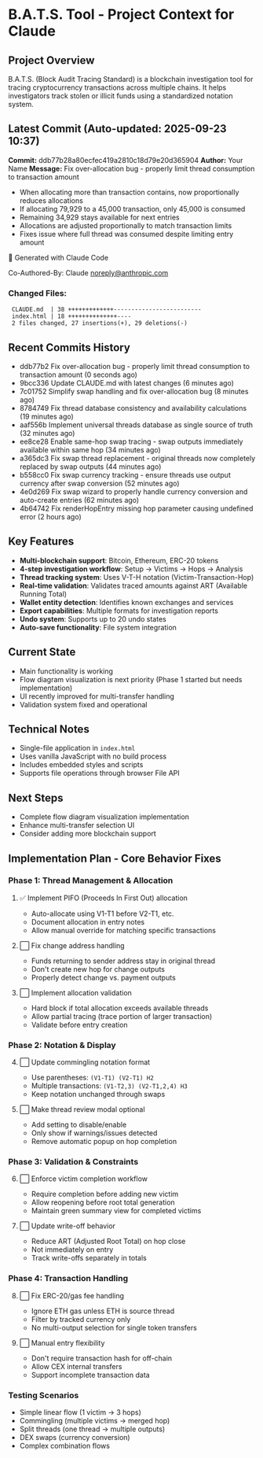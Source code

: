 # B.A.T.S. Tool - Project Context for Claude

## Project Overview
B.A.T.S. (Block Audit Tracing Standard) is a blockchain investigation tool for tracing cryptocurrency transactions across multiple chains. It helps investigators track stolen or illicit funds using a standardized notation system.

## Latest Commit (Auto-updated: 2025-09-23 10:37)

**Commit:** ddb77b28a80ecfec419a2810c18d79e20d365904
**Author:** Your Name
**Message:** Fix over-allocation bug - properly limit thread consumption to transaction amount

- When allocating more than transaction contains, now proportionally reduces allocations
- If allocating 79,929 to a 45,000 transaction, only 45,000 is consumed
- Remaining 34,929 stays available for next entries
- Allocations are adjusted proportionally to match transaction limits
- Fixes issue where full thread was consumed despite limiting entry amount

🤖 Generated with Claude Code

Co-Authored-By: Claude <noreply@anthropic.com>

### Changed Files:
```
 CLAUDE.md  | 38 +++++++++++++-------------------------
 index.html | 18 ++++++++++++++----
 2 files changed, 27 insertions(+), 29 deletions(-)
```

## Recent Commits History

- ddb77b2 Fix over-allocation bug - properly limit thread consumption to transaction amount (0 seconds ago)
- 9bcc336 Update CLAUDE.md with latest changes (6 minutes ago)
- 7c01752 Simplify swap handling and fix over-allocation bug (8 minutes ago)
- 8784749 Fix thread database consistency and availability calculations (19 minutes ago)
- aaf556b Implement universal threads database as single source of truth (32 minutes ago)
- ee8ce28 Enable same-hop swap tracing - swap outputs immediately available within same hop (34 minutes ago)
- a365dc3 Fix swap thread replacement - original threads now completely replaced by swap outputs (44 minutes ago)
- b558cc0 Fix swap currency tracking - ensure threads use output currency after swap conversion (52 minutes ago)
- 4e0d269 Fix swap wizard to properly handle currency conversion and auto-create entries (62 minutes ago)
- 4b64742 Fix renderHopEntry missing hop parameter causing undefined error (2 hours ago)

## Key Features
- **Multi-blockchain support**: Bitcoin, Ethereum, ERC-20 tokens
- **4-step investigation workflow**: Setup → Victims → Hops → Analysis
- **Thread tracking system**: Uses V-T-H notation (Victim-Transaction-Hop)
- **Real-time validation**: Validates traced amounts against ART (Available Running Total)
- **Wallet entity detection**: Identifies known exchanges and services
- **Export capabilities**: Multiple formats for investigation reports
- **Undo system**: Supports up to 20 undo states
- **Auto-save functionality**: File system integration

## Current State
- Main functionality is working
- Flow diagram visualization is next priority (Phase 1 started but needs implementation)
- UI recently improved for multi-transfer handling
- Validation system fixed and operational

## Technical Notes
- Single-file application in `index.html`
- Uses vanilla JavaScript with no build process
- Includes embedded styles and scripts
- Supports file operations through browser File API

## Next Steps
- Complete flow diagram visualization implementation
- Enhance multi-transfer selection UI
- Consider adding more blockchain support

## Implementation Plan - Core Behavior Fixes

### Phase 1: Thread Management & Allocation
1. ✅ Implement PIFO (Proceeds In First Out) allocation
   - Auto-allocate using V1-T1 before V2-T1, etc.
   - Document allocation in entry notes
   - Allow manual override for matching specific transactions

2. ⬜ Fix change address handling
   - Funds returning to sender address stay in original thread
   - Don't create new hop for change outputs
   - Properly detect change vs. payment outputs

3. ⬜ Implement allocation validation
   - Hard block if total allocation exceeds available threads
   - Allow partial tracing (trace portion of larger transaction)
   - Validate before entry creation

### Phase 2: Notation & Display
4. ⬜ Update commingling notation format
   - Use parentheses: `(V1-T1) (V2-T1) H2`
   - Multiple transactions: `(V1-T2,3) (V2-T1,2,4) H3`
   - Keep notation unchanged through swaps

5. ⬜ Make thread review modal optional
   - Add setting to disable/enable
   - Only show if warnings/issues detected
   - Remove automatic popup on hop completion

### Phase 3: Validation & Constraints
6. ⬜ Enforce victim completion workflow
   - Require completion before adding new victim
   - Allow reopening before root total generation
   - Maintain green summary view for completed victims

7. ⬜ Update write-off behavior
   - Reduce ART (Adjusted Root Total) on hop close
   - Not immediately on entry
   - Track write-offs separately in totals

### Phase 4: Transaction Handling
8. ⬜ Fix ERC-20/gas fee handling
   - Ignore ETH gas unless ETH is source thread
   - Filter by tracked currency only
   - No multi-output selection for single token transfers

9. ⬜ Manual entry flexibility
   - Don't require transaction hash for off-chain
   - Allow CEX internal transfers
   - Support incomplete transaction data

### Testing Scenarios
- Simple linear flow (1 victim → 3 hops)
- Commingling (multiple victims → merged hop)
- Split threads (one thread → multiple outputs)
- DEX swaps (currency conversion)
- Complex combination flows
